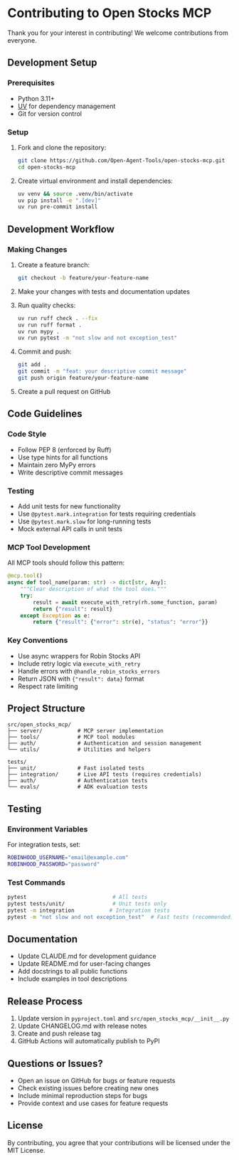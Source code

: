 # Contributing to Open Stocks MCP

Thank you for your interest in contributing! We welcome contributions from everyone.

## Development Setup

### Prerequisites
- Python 3.11+
- [UV](https://docs.astral.sh/uv/) for dependency management
- Git for version control

### Setup
1. Fork and clone the repository:
   ```bash
   git clone https://github.com/Open-Agent-Tools/open-stocks-mcp.git
   cd open-stocks-mcp
   ```

2. Create virtual environment and install dependencies:
   ```bash
   uv venv && source .venv/bin/activate
   uv pip install -e ".[dev]"
   uv run pre-commit install
   ```

## Development Workflow

### Making Changes
1. Create a feature branch:
   ```bash
   git checkout -b feature/your-feature-name
   ```

2. Make your changes with tests and documentation updates

3. Run quality checks:
   ```bash
   uv run ruff check . --fix
   uv run ruff format .
   uv run mypy .
   uv run pytest -m "not slow and not exception_test"
   ```

4. Commit and push:
   ```bash
   git add .
   git commit -m "feat: your descriptive commit message"
   git push origin feature/your-feature-name
   ```

5. Create a pull request on GitHub

## Code Guidelines

### Code Style
- Follow PEP 8 (enforced by Ruff)
- Use type hints for all functions
- Maintain zero MyPy errors
- Write descriptive commit messages

### Testing
- Add unit tests for new functionality
- Use `@pytest.mark.integration` for tests requiring credentials
- Use `@pytest.mark.slow` for long-running tests
- Mock external API calls in unit tests

### MCP Tool Development
All MCP tools should follow this pattern:
```python
@mcp.tool()
async def tool_name(param: str) -> dict[str, Any]:
    """Clear description of what the tool does."""
    try:
        result = await execute_with_retry(rh.some_function, param)
        return {"result": result}
    except Exception as e:
        return {"result": {"error": str(e), "status": "error"}}
```

### Key Conventions
- Use async wrappers for Robin Stocks API
- Include retry logic via `execute_with_retry`
- Handle errors with `@handle_robin_stocks_errors`
- Return JSON with `{"result": data}` format
- Respect rate limiting

## Project Structure

```
src/open_stocks_mcp/
├── server/           # MCP server implementation
├── tools/            # MCP tool modules
├── auth/             # Authentication and session management
└── utils/            # Utilities and helpers

tests/
├── unit/             # Fast isolated tests
├── integration/      # Live API tests (requires credentials)
├── auth/             # Authentication tests
└── evals/            # ADK evaluation tests
```

## Testing

### Environment Variables
For integration tests, set:
```bash
ROBINHOOD_USERNAME="email@example.com"
ROBINHOOD_PASSWORD="password"
```

### Test Commands
```bash
pytest                           # All tests
pytest tests/unit/               # Unit tests only
pytest -m integration           # Integration tests
pytest -m "not slow and not exception_test"  # Fast tests (recommended)
```

## Documentation

- Update CLAUDE.md for development guidance
- Update README.md for user-facing changes
- Add docstrings to all public functions
- Include examples in tool descriptions

## Release Process

1. Update version in `pyproject.toml` and `src/open_stocks_mcp/__init__.py`
2. Update CHANGELOG.md with release notes
3. Create and push release tag
4. GitHub Actions will automatically publish to PyPI

## Questions or Issues?

- Open an issue on GitHub for bugs or feature requests
- Check existing issues before creating new ones
- Include minimal reproduction steps for bugs
- Provide context and use cases for feature requests

## License

By contributing, you agree that your contributions will be licensed under the MIT License.